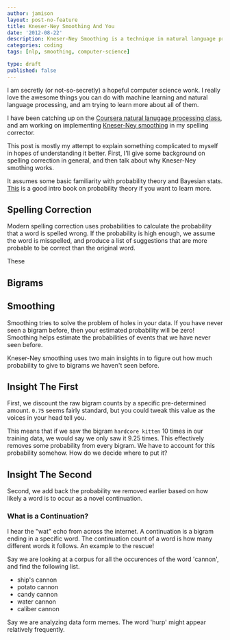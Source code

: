 ```yaml
---
author: jamison
layout: post-no-feature
title: Kneser-Ney Smoothing And You
date: '2012-08-22'
description: Kneser-Ney Smoothing is a technique in natural language processing to obtain better approximation of the probability of a sentence being correct.
categories: coding
tags: [nlp, smoothing, computer-science]

type: draft
published: false
---
```


I am secretly (or not-so-secretly) a hopeful computer science wonk. I really
love the awesome things you can do with machine learning and natural language
processing, and am trying to learn more about all of them.

I have been catching up on the
[Coursera natural lanugage processing class](https://class.coursera.org/nlp/class/index),
and am working on implementing
[Kneser-Ney smoothing](http://nlp.stanford.edu/~wcmac/papers/20050421-smoothing-tutorial.pdf)
in my spelling corrector.

This post is mostly my attempt to explain something complicated to myself in
hopes of understanding it better. First, I'll give some background on spelling
correction in general, and then talk about why Kneser-Ney smothing works.

It assumes some basic familiarity with probability theory and Bayesian stats.
[This](http://www.math.dartmouth.edu/~prob/prob/prob.pdf) is a good intro book
on probability theory if you want to learn more.


## Spelling Correction
Modern spelling correction uses probabilities to calculate the probability that
a word is spelled wrong. If the probability is high enough, we assume the word
is misspelled, and produce a list of suggestions that are more probable to be
correct than the original word.

These 

## Bigrams


## Smoothing
Smoothing tries to solve the problem of holes in your data. If you have never
seen a bigram before, then your estimated probability will be zero! Smoothing
helps estimate the probabilities of events that we have never seen before.

Kneser-Ney smoothing uses two main insights in to figure out how much
probability to give to bigrams we haven't seen before.


## Insight The First

First, we discount the raw bigram counts by a specific pre-determined
amount. `0.75` seems fairly standard, but you could tweak this value as the voices
in your head tell you.

This means that if we saw the bigram `hardcore kitten` 10 times in our training
data, we would say we only saw it 9.25 times. This effectively removes
some probability from every bigram. We have to account for this probability
somehow. How do we decide where to put it?

## Insight The Second

Second, we add back the probability we removed earlier based on how likely a
word is to occur as a novel continuation.

### What is a Continuation?
I hear the "wat" echo from across the internet. A continuation is a bigram
ending in a specific word. The continuation count of a word is how many different
words it follows. An example to the rescue!

Say we are looking at a corpus for  all the occurences of the word 'cannon',
and find the following list.

* ship's cannon
* potato cannon
* candy cannon
* water cannon
* caliber cannon

Say we are analyzing data form memes. The word 'hurp' might appear relatively
frequently.
